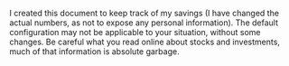 I created this document to keep track of my savings (I have changed the actual numbers, as not to expose any personal information). The default configuration may not be applicable to your situation, without some changes. Be careful what you read online about stocks and investments, much of that information is absolute garbage.
